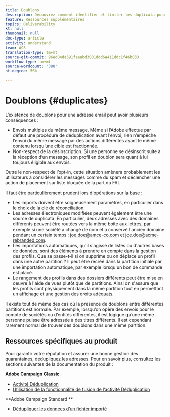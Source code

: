 ```yaml
---
title: Doublons
description: Découvrez comment identifier et limiter les duplicata pour améliorer la délivrabilité.
feature: Ressources supplémentaires
topics: Deliverability
kt: null
thumbnail: null
doc-type: article
activity: understand
team: ACS
translation-type: tm+mt
source-git-commit: 96ed84da391faaabd3001ddd6a411ddc1f46b033
workflow-type: tm+mt
source-wordcount: '388'
ht-degree: 56%

---
```



# Doublons {#duplicates}

L’existence de doublons pour une adresse email peut avoir plusieurs conséquences :

* Envois multiples du même message. Même si l’Adobe effectue par défaut une procédure de déduplication avant l’envoi, rien n’empêche l’envoi du même message par des actions différentes ayant le même contenu lorsqu’une cible est fractionnée.
* Non-respect de la désinscription. Si une personne se désinscrit suite à la réception d’un message, son profil en doublon sera quant à lui toujours éligible aux envois.

Outre le non-respect de l’opt-in, cette situation amènera probablement les utilisateurs à considérer les messages comme du spam et déclencher une action de placement sur liste bloquée de la part du FAI.

Il faut être particulièrement prudent lors d&#39;opérations sur la base :

* Les imports doivent être soigneusement paramétrés, en particulier dans le choix de la clé de réconciliation.
* Les adresses électroniques modifiées peuvent également être une source de duplicata. En particulier, deux adresses avec des domaines différents peuvent être routées vers la même boîte aux lettres, par exemple si une société a changé de nom et a conservé l&#39;ancien domaine pendant un certain temps : joe.doe@amce-co.com et joe.doe@acme-rebranded.com.
* Les importations automatiques, qu&#39;il s&#39;agisse de listes ou d&#39;autres bases de données, sont des éléments à prendre en compte dans la gestion des profils. Que se passe-t-il si on supprime ou on déplace un profil dans une autre partition ? Il peut être recréé dans la partition initiale par une importation automatique, par exemple lorsqu&#39;un bon de commande est placé.
* Le rangement des profils dans des dossiers différents peut être mise en oeuvre à l&#39;aide de vues plutôt que de partitions. Ainsi on s&#39;assure que les profils sont physiquement dans la même partition tout en permettant un affichage et une gestion des droits adéquats.

Il existe tout de même des cas où la présence de doublons entre différentes partitions est normale. Par exemple, lorsqu’on opère des envois pour le compte de sociétés ou d’entités différentes, il est logique qu’une même personne puisse être adressée à des titres différents. Il est cependant rarement normal de trouver des doublons dans une même partition.

## Ressources spécifiques au produit

Pour garantir votre réputation et assurer une bonne gestion des quarantaines, dédupliquez les adresses. Pour en savoir plus, consultez les sections suivantes de la documentation du produit :

**Adobe Campaign Classic**

* [Activité Déduplication](https://experienceleague.adobe.com/docs/campaign-classic/using/automating-with-workflows/targeting-activities/deduplication.html)
* [Utilisation de la fonctionnalité de fusion de l’activité Déduplication](https://experienceleague.adobe.com/docs/campaign-classic/using/automating-with-workflows/use-cases/data-management/deduplication-merge.html)

**Adobe Campaign Standard **

* [Dédupliquer les données d’un fichier importé](https://experienceleague.adobe.com/docs/campaign-standard/using/managing-processes-and-data/workflow-use-case/data-management/deduplicating-data-imported-file.html)